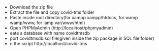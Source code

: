 - Download the zip file
- Extract the file and copy covid-tms folder
- Paste inside root directory(for xampp xampp/htdocs, for wamp wamp/www, for lamp var/www/html)
- Open PHPMyAdmin (http://localhost/phpmyadmin)
- eate a database with name covidtmsdb
- port covidtmsdb.sql file(given inside the zip package in SQL file folder)
- n the script http://localhost/covid-tms
